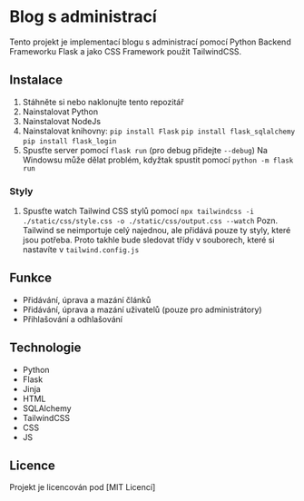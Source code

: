# Blog s administrací

Tento projekt je implementací blogu s administrací pomocí Python Backend Frameworku Flask a jako CSS Framework použit TailwindCSS.

## Instalace

1. Stáhněte si nebo naklonujte tento repozitář
2. Nainstalovat Python
3. Nainstalovat NodeJs
4. Nainstalovat knihovny:
`pip install Flask`
`pip install flask_sqlalchemy`
`pip install flask_login`
5. Spusťte server pomocí `flask run` (pro debug přidejte `--debug`)
Na Windowsu může dělat problém, kdyžtak spustit pomocí `python -m flask run`

### Styly

1. Spusťte watch Tailwind CSS stylů pomocí `npx tailwindcss -i ./static/css/style.css -o ./static/css/output.css --watch`
Pozn. Tailwind se neimportuje celý najednou, ale přidává pouze ty styly, které jsou potřeba. Proto takhle bude sledovat třídy v souborech, které si nastavíte v `tailwind.config.js`

## Funkce

- Přidávání, úprava a mazání článků
- Přidávání, úprava a mazání uživatelů (pouze pro administrátory)
- Přihlašování a odhlašování

## Technologie

- Python
- Flask
- Jinja
- HTML
- SQLAlchemy
- TailwindCSS
- CSS
- JS

## Licence

Projekt je licencován pod [MIT Licencí]

